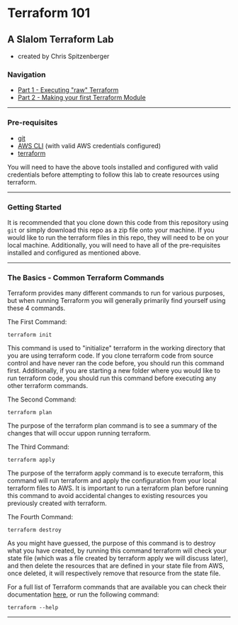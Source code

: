 # Terraform 101
## A Slalom Terraform Lab 
- created by Chris Spitzenberger

### Navigation
* [Part 1 - Executing "raw" Terraform](/Part-1)
* [Part 2 - Making your first Terraform Module](/Part-2)

---

### Pre-requisites
* [git](https://git-scm.com/downloads)
* [AWS CLI](https://docs.aws.amazon.com/cli/latest/userguide/cli-chap-install.html) (with valid AWS credentials configured)
* [terraform](https://learn.hashicorp.com/terraform/getting-started/install.html)

You will need to have the above tools installed and configured with valid credentials before attempting to follow this lab to create resources using terraform.

---

### Getting Started
It is recommended that you clone down this code from this repository using `git` or simply download this repo as a zip file onto your machine. If you would like to run the terraform files in this repo, they will need to be on your local machine. Additionally, you will need to have all of the pre-requisites installed and configured as mentioned above.

---

### The Basics - Common Terraform Commands
Terraform provides many different commands to run for various purposes, but when running Terraform you will generally primarily find yourself using these 4 commands.

The First Command:
```
terraform init
```
This command is used to "initialize" terraform in the working directory that you are using terraform code. If you clone terraform code from source control and have never ran the code before, you should run this command first. Additionally, if you are starting a new folder where you would like to run terraform code, you should run this command before executing any other terraform commands.

The Second Command:
```
terraform plan
```
The purpose of the terraform plan command is to see a summary of the changes that will occur uppon running terraform.

The Third Command:
```
terraform apply
```
The purpose of the terraform apply command is to execute terraform, this command will run terraform and apply the configuration from your local terraform files to AWS. It is important to run a terraform plan before running this command to avoid accidental changes to existing resources you previously created with terraform.

The Fourth Command:
```
terraform destroy
```
As you might have guessed, the purpose of this command is to destroy what you have created, by running this command terraform will check your state file (which was a file created by terraform apply we will discuss later), and then delete the resources that are defined in your state file from AWS, once deleted, it will respectively remove that resource from the state file.

For a full list of Terraform commands that are available you can check their documentation [here](https://www.terraform.io/docs/commands/init.html), or run the following command:
```
terraform --help
```

---